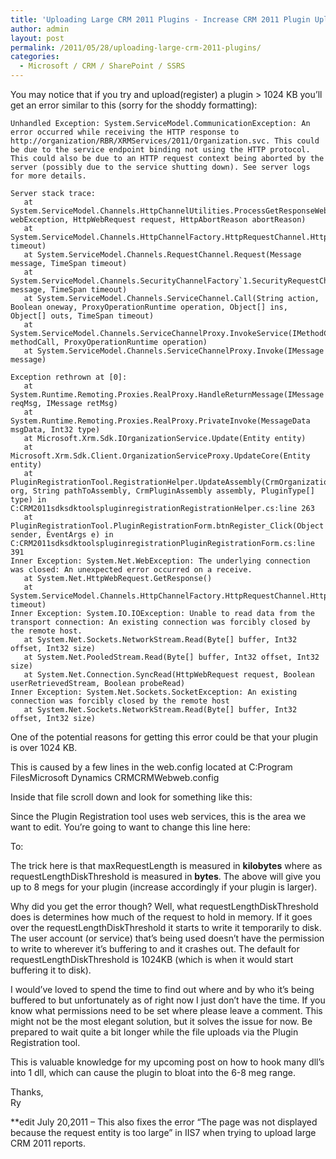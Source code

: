 ```yaml
---
title: 'Uploading Large CRM 2011 Plugins - Increase CRM 2011 Plugin Upload Size'
author: admin
layout: post
permalink: /2011/05/28/uploading-large-crm-2011-plugins/
categories:
  - Microsoft / CRM / SharePoint / SSRS
---
```



You may notice that if you try and upload(register) a plugin > 1024 KB you’ll get an error similar to this (sorry for the shoddy formatting):

    Unhandled Exception: System.ServiceModel.CommunicationException: An error occurred while receiving the HTTP response to http://organization/RBR/XRMServices/2011/Organization.svc. This could be due to the service endpoint binding not using the HTTP protocol. This could also be due to an HTTP request context being aborted by the server (possibly due to the service shutting down). See server logs for more details.
    
    Server stack trace: 
       at System.ServiceModel.Channels.HttpChannelUtilities.ProcessGetResponseWebException(WebException webException, HttpWebRequest request, HttpAbortReason abortReason)
       at System.ServiceModel.Channels.HttpChannelFactory.HttpRequestChannel.HttpChannelRequest.WaitForReply(TimeSpan timeout)
       at System.ServiceModel.Channels.RequestChannel.Request(Message message, TimeSpan timeout)
       at System.ServiceModel.Channels.SecurityChannelFactory`1.SecurityRequestChannel.Request(Message message, TimeSpan timeout)
       at System.ServiceModel.Channels.ServiceChannel.Call(String action, Boolean oneway, ProxyOperationRuntime operation, Object[] ins, Object[] outs, TimeSpan timeout)
       at System.ServiceModel.Channels.ServiceChannelProxy.InvokeService(IMethodCallMessage methodCall, ProxyOperationRuntime operation)
       at System.ServiceModel.Channels.ServiceChannelProxy.Invoke(IMessage message)
    
    Exception rethrown at [0]: 
       at System.Runtime.Remoting.Proxies.RealProxy.HandleReturnMessage(IMessage reqMsg, IMessage retMsg)
       at System.Runtime.Remoting.Proxies.RealProxy.PrivateInvoke(MessageData msgData, Int32 type)
       at Microsoft.Xrm.Sdk.IOrganizationService.Update(Entity entity)
       at Microsoft.Xrm.Sdk.Client.OrganizationServiceProxy.UpdateCore(Entity entity)
       at PluginRegistrationTool.RegistrationHelper.UpdateAssembly(CrmOrganization org, String pathToAssembly, CrmPluginAssembly assembly, PluginType[] type) in C:CRM2011sdksdktoolspluginregistrationRegistrationHelper.cs:line 263
       at PluginRegistrationTool.PluginRegistrationForm.btnRegister_Click(Object sender, EventArgs e) in C:CRM2011sdksdktoolspluginregistrationPluginRegistrationForm.cs:line 391
    Inner Exception: System.Net.WebException: The underlying connection was closed: An unexpected error occurred on a receive.
       at System.Net.HttpWebRequest.GetResponse()
       at System.ServiceModel.Channels.HttpChannelFactory.HttpRequestChannel.HttpChannelRequest.WaitForReply(TimeSpan timeout)
    Inner Exception: System.IO.IOException: Unable to read data from the transport connection: An existing connection was forcibly closed by the remote host.
       at System.Net.Sockets.NetworkStream.Read(Byte[] buffer, Int32 offset, Int32 size)
       at System.Net.PooledStream.Read(Byte[] buffer, Int32 offset, Int32 size)
       at System.Net.Connection.SyncRead(HttpWebRequest request, Boolean userRetrievedStream, Boolean probeRead)
    Inner Exception: System.Net.Sockets.SocketException: An existing connection was forcibly closed by the remote host
       at System.Net.Sockets.NetworkStream.Read(Byte[] buffer, Int32 offset, Int32 size)

One of the potential reasons for getting this error could be that your plugin is over 1024 KB.

This is caused by a few lines in the web.config located at C:Program FilesMicrosoft Dynamics CRMCRMWebweb.config

Inside that file scroll down and look for something like this:

    
      
        
          

Since the Plugin Registration tool uses web services, this is the area we want to edit. You’re going to want to change this line here:

    

To:

    

The trick here is that maxRequestLength is measured in **kilobytes** where as requestLengthDiskThreshold is measured in **bytes**. The above will give you up to 8 megs for your plugin (increase accordingly if your plugin is larger). 

Why did you get the error though? Well, what requestLengthDiskThreshold does is determines how much of the request to hold in memory. If it goes over the requestLengthDiskThreshold it starts to write it temporarily to disk. The user account (or service) that’s being used doesn’t have the permission to write to wherever it’s buffering to and it crashes out. The default for requestLengthDiskThreshold is 1024KB (which is when it would start buffering it to disk).

I would’ve loved to spend the time to find out where and by who it’s being buffered to but unfortunately as of right now I just don’t have the time. If you know what permissions need to be set where please leave a comment. This might not be the most elegant solution, but it solves the issue for now. Be prepared to wait quite a bit longer while the file uploads via the Plugin Registration tool.

This is valuable knowledge for my upcoming post on how to hook many dll’s into 1 dll, which can cause the plugin to bloat into the 6-8 meg range.

Thanks,  
Ry

**edit July 20,2011 – This also fixes the error “The page was not displayed because the request entity is too large” in IIS7 when trying to upload large CRM 2011 reports.